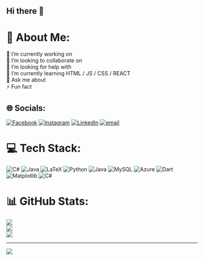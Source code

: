 ## Hi there 👋

# 💫 About Me:
🔭 I’m currently working on <br>👯 I’m looking to collaborate on<br>🤝 I’m looking for help with<br>🌱 I’m currently learning HTML / JS / CSS / REACT<br>💬 Ask me about<br>⚡ Fun fact


## 🌐 Socials:
[![Facebook](https://img.shields.io/badge/Facebook-%231877F2.svg?logo=Facebook&logoColor=white)](https://facebook.com/Nilson-Diaz-Hasbun) [![Instagram](https://img.shields.io/badge/Instagram-%23E4405F.svg?logo=Instagram&logoColor=white)](https://instagram.com/Nilson.Hasbun) [![LinkedIn](https://img.shields.io/badge/LinkedIn-%230077B5.svg?logo=linkedin&logoColor=white)](https://linkedin.com/in/Nilson-David-Diaz-Hasbun) [![email](https://img.shields.io/badge/Email-D14836?logo=gmail&logoColor=white)](mailto:unwary11@gmail.com) 

# 💻 Tech Stack:
![C#](https://img.shields.io/badge/c%23-%23239120.svg?style=for-the-badge&logo=csharp&logoColor=white) ![Java](https://img.shields.io/badge/java-%23ED8B00.svg?style=for-the-badge&logo=openjdk&logoColor=white) ![LaTeX](https://img.shields.io/badge/latex-%23008080.svg?style=for-the-badge&logo=latex&logoColor=white) ![Python](https://img.shields.io/badge/python-3670A0?style=for-the-badge&logo=python&logoColor=ffdd54) ![Java](https://img.shields.io/badge/java-%23ED8B00.svg?style=for-the-badge&logo=openjdk&logoColor=white) ![MySQL](https://img.shields.io/badge/mysql-4479A1.svg?style=for-the-badge&logo=mysql&logoColor=white) ![Azure](https://img.shields.io/badge/azure-%230072C6.svg?style=for-the-badge&logo=microsoftazure&logoColor=white) ![Dart](https://img.shields.io/badge/dart-%230175C2.svg?style=for-the-badge&logo=dart&logoColor=white) ![Matplotlib](https://img.shields.io/badge/Matplotlib-%23ffffff.svg?style=for-the-badge&logo=Matplotlib&logoColor=black) ![C#](https://img.shields.io/badge/c%23-%23239120.svg?style=for-the-badge&logo=csharp&logoColor=white)
# 📊 GitHub Stats:
![](https://github-readme-stats.vercel.app/api?username=NilsonHasbun&theme=github_dark&hide_border=false&include_all_commits=false&count_private=false)<br/>
![](https://github-readme-streak-stats.herokuapp.com/?user=NilsonHasbun&theme=github_dark&hide_border=false)<br/>
![](https://github-readme-stats.vercel.app/api/top-langs/?username=NilsonHasbun&theme=github_dark&hide_border=false&include_all_commits=false&count_private=false&layout=compact)

---
[![](https://visitcount.itsvg.in/api?id=NilsonHasbun&icon=0&color=0)](https://visitcount.itsvg.in)

<!-- Proudly created with GPRM ( https://gprm.itsvg.in ) -->
